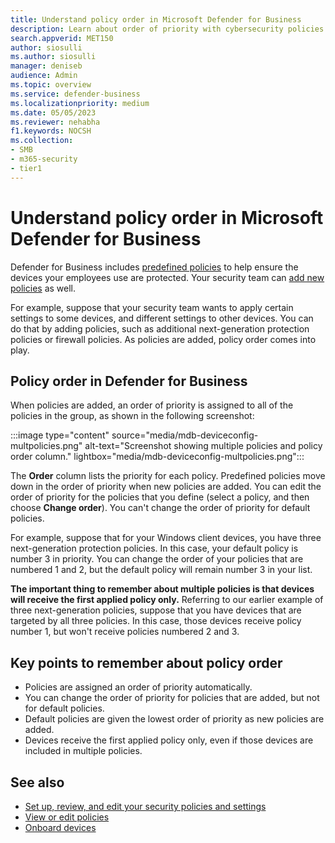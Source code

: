 ```yaml
---
title: Understand policy order in Microsoft Defender for Business
description: Learn about order of priority with cybersecurity policies to protect your company devices with Defender for Business.
search.appverid: MET150
author: siosulli
ms.author: siosulli
manager: deniseb
audience: Admin
ms.topic: overview
ms.service: defender-business
ms.localizationpriority: medium
ms.date: 05/05/2023
ms.reviewer: nehabha
f1.keywords: NOCSH
ms.collection:
- SMB
- m365-security
- tier1
---
```


# Understand policy order in Microsoft Defender for Business

Defender for Business includes [predefined policies](mdb-view-edit-create-policies.md#default-policies-in-defender-for-business) to help ensure the devices your employees use are protected. Your security team can [add new policies](mdb-view-edit-create-policies.md#create-a-new-policy) as well.

For example, suppose that your security team wants to apply certain settings to some devices, and different settings to other devices. You can do that by adding policies, such as additional next-generation protection policies or firewall policies. As policies are added, policy order comes into play.

## Policy order in Defender for Business

When policies are added, an order of priority is assigned to all of the policies in the group, as shown in the following screenshot:

:::image type="content" source="media/mdb-deviceconfig-multpolicies.png" alt-text="Screenshot showing multiple policies and policy order column." lightbox="media/mdb-deviceconfig-multpolicies.png":::

The **Order** column lists the priority for each policy. Predefined policies move down in the order of priority when new policies are added. You can edit the order of priority for the policies that you define (select a policy, and then choose **Change order**). You can't change the order of priority for default policies.

For example, suppose that for your Windows client devices, you have three next-generation protection policies. In this case, your default policy is number 3 in priority. You can change the order of your policies that are numbered 1 and 2, but the default policy will remain number 3 in your list.

**The important thing to remember about multiple policies is that devices will receive the first applied policy only.** Referring to our earlier example of three next-generation policies, suppose that you have devices that are targeted by all three policies. In this case, those devices receive policy number 1, but won't receive policies numbered 2 and 3.

## Key points to remember about policy order

- Policies are assigned an order of priority automatically.
- You can change the order of priority for policies that are added, but not for default policies.
- Default policies are given the lowest order of priority as new policies are added.
- Devices receive the first applied policy only, even if those devices are included in multiple policies.

## See also

- [Set up, review, and edit your security policies and settings](mdb-configure-security-settings.md)
- [View or edit policies](mdb-view-edit-create-policies.md)
- [Onboard devices](mdb-onboard-devices.md)
